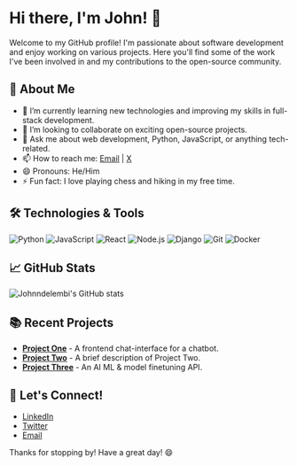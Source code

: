 # Hi there, I'm John! 👋

Welcome to my GitHub profile! I'm passionate about software development and enjoy working on various projects. Here you'll find some of the work I've been involved in and my contributions to the open-source community.

## 🚀 About Me

- 🌱 I’m currently learning new technologies and improving my skills in full-stack development.
- 👯 I’m looking to collaborate on exciting open-source projects.
- 💬 Ask me about web development, Python, JavaScript, or anything tech-related.
- 📫 How to reach me: [Email](mailto:williamjohnie61@gmail.com) | [X](https://x.com/Johnwills171)
- 😄 Pronouns: He/Him
- ⚡ Fun fact: I love playing chess and hiking in my free time.

## 🛠️ Technologies & Tools

![Python](https://img.shields.io/badge/-Python-3776AB?style=flat&logo=python&logoColor=white)
![JavaScript](https://img.shields.io/badge/-JavaScript-F7DF1E?style=flat&logo=javascript&logoColor=black)
![React](https://img.shields.io/badge/-React-61DAFB?style=flat&logo=react&logoColor=black)
![Node.js](https://img.shields.io/badge/-Node.js-339933?style=flat&logo=node.js&logoColor=white)
![Django](https://img.shields.io/badge/-Django-092E20?style=flat&logo=django&logoColor=white)
![Git](https://img.shields.io/badge/-Git-F05032?style=flat&logo=git&logoColor=white)
![Docker](https://img.shields.io/badge/-Docker-2496ED?style=flat&logo=docker&logoColor=white)

## 📈 GitHub Stats

![Johnndelembi's GitHub stats](https://github-readme-stats.vercel.app/api?username=Johnndelembi&show_icons=true&theme=radical)

## 📚 Recent Projects

- [**Project One**](https://github.com/Johnndelembi/MTABE_AI) - A frontend chat-interface for a chatbot.
- [**Project Two**](https://github.com/Johnndelembi/shortstack-vals-special) - A brief description of Project Two.
- [**Project Three**](https://github.com/Johnndelembi/NEW_MTABE_API) - An AI ML & model finetuning API.

## 🤝 Let's Connect!

- [LinkedIn](https://www.linkedin.com/in/johnndelembi)
- [Twitter](https://x.com/Johnwills171)
- [Email](mailto:williamjohnie61@gmail.com)

Thanks for stopping by! Have a great day! 😄
